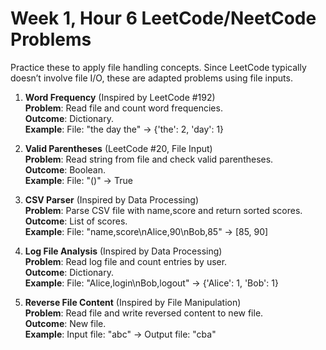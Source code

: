 # Week 1, Hour 6 LeetCode/NeetCode Problems

Practice these to apply file handling concepts. Since LeetCode typically doesn’t involve file I/O, these are adapted problems using file inputs.

1. **Word Frequency** (Inspired by LeetCode #192)  
   **Problem**: Read file and count word frequencies.  
   **Outcome**: Dictionary.  
   **Example**: File: "the day the" → {'the': 2, 'day': 1}

2. **Valid Parentheses** (LeetCode #20, File Input)  
   **Problem**: Read string from file and check valid parentheses.  
   **Outcome**: Boolean.  
   **Example**: File: "()" → True

3. **CSV Parser** (Inspired by Data Processing)  
   **Problem**: Parse CSV file with name,score and return sorted scores.  
   **Outcome**: List of scores.  
   **Example**: File: "name,score\nAlice,90\nBob,85" → [85, 90]

4. **Log File Analysis** (Inspired by Data Processing)  
   **Problem**: Read log file and count entries by user.  
   **Outcome**: Dictionary.  
   **Example**: File: "Alice,login\nBob,logout" → {'Alice': 1, 'Bob': 1}

5. **Reverse File Content** (Inspired by File Manipulation)  
   **Problem**: Read file and write reversed content to new file.  
   **Outcome**: New file.  
   **Example**: Input file: "abc" → Output file: "cba"
